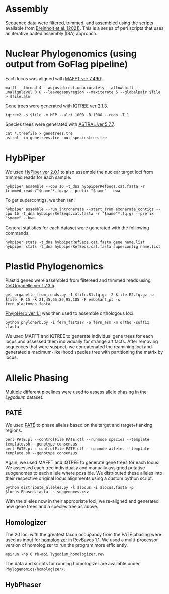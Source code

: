 # Assembly 
Sequence data were filtered, trimmed, and assembled using the scripts available from [Breinholt et al. (2021)](https://bsapubs.onlinelibrary.wiley.com/doi/full/10.1002/aps3.11406). This is a series of perl scripts that uses an iterative baited assembly (IBA) approach. 

# Nuclear Phylogenomics (using output from GoFlag pipeline)
Each locus was aligned with [MAFFT ver 7.490](https://academic.oup.com/nar/article/33/2/511/2549118?login=false). 
```
mafft --thread 4 --adjustdirectionaccurately --allowshift --unalignlevel 0.8 --leavegappyregion --maxiterate 5 --globalpair $file > $file.aln
```

Gene trees were generated with [IQTREE ver 2.1.3](https://academic.oup.com/mbe/article/37/5/1530/5721363). 
```
iqtree2 -s $file -m MFP --alrt 1000 -B 1000 --redo -T 1
```

Species trees were generated with [ASTRAL ver 5.7.7](https://bmcbioinformatics.biomedcentral.com/articles/10.1186/s12859-018-2129-y). 
```
cat *.treefile > genetrees.tre 
astral -in genetrees.tre -out speciestree.tre 
```

# HybPiper

We used [HyPiper ver 2.0.1](https://github.com/mossmatters/HybPiper) to also assemble the nuclear target loci from trimmed reads for each sample. 
```
hybpiper assemble --cpu 16 -t_dna hybpiperRefSeqs.cat.fasta -r trimmed_reads/"$name"*.fq.gz --prefix "$name" --bwa
```
To get supercontigs, we then ran:
```
hybpiper assemble --run_intronerate --start_from exonerate_contigs --cpu 16 -t_dna hybpiperRefSeqs.cat.fasta -r "$name"*.fq.gz --prefix "$name" --bwa
```
General statistics for each dataset were generated with the folllowing commands: 
```
hybpiper stats -t_dna hybpiperRefSeqs.cat.fasta gene name.list 
hybpiper stats -t_dna hybpiperRefSeqs.cat.fasta supercontig name.list
```

# Plastid Phylogenomics 
Plastid genes were assembled from filtereed and trimmed reads using [GetOrganelle ver 1.7.3.5](https://genomebiology.biomedcentral.com/articles/10.1186/s13059-020-02154-5).  
```
get_organelle_from_reads.py -1 $file.R1.fq.gz -2 $file.R2.fq.gz -o $file -R 15 -k 21,45,65,85,95,105 -F embplant_pt -s fern_plastomes.fasta
```

[PhyloHerb ver 1.1](https://bsapubs.onlinelibrary.wiley.com/doi/10.1002/aps3.11475) was then used to assemble orthologous loci.
```
python phyloherb.py -i fern_fastas/ -o fern_asm -m ortho -suffix .fasta
```

We used MAFFT and IQTREE to generate individual gene trees for each locus and assessed them individually for strange artifacts. After removing sequences that were suspect, we concatenated the reamining loci and generated a maximum-likelihood species tree with partitioning the matrix by locus. 

# Allelic Phasing 

Multiple different pipelines were used to assess allele phasing in the <i>Lygodium</i> dataset. 

## PATÉ
We used [PATÉ](https://www.biorxiv.org/content/10.1101/2021.05.04.442457v1) to phase alleles based on the target and target+flanking regions. 
```
perl PATE.pl --controlFile PATE.ctl --runmode species --template template.sh --genotype consensus
perl PATE.pl --controlFile PATE.ctl --runmode alleles --template template.sh --genotype consensus
```

Again, we used MAFFT and IQTREE to generate gene trees for each locus. We assessed each tree individually and manually assigned putative subgenomes to each allele where possible. We distributed these alleles into their respective original locus alignments using a custom python script. 
```
python distribute_alleles.py -l $locus -i $locus.fasta -p $locus_Phased.fasta -s subgenomes.csv 
```
With the alleles now in their appropriate loci, we re-aligned and generated new gene trees and a species tree as above. 

## Homologizer 

The 20 loci with the greatest taxon occupancy from the PATÉ phasing were used as input for [homologizer](https://github.com/wf8/homologizer/tree/main) in RevBayes 1.1. We used a multi-processor version of homologizer to run the program more efficiently. 
```
mpirun -np 6 rb-mpi lygodium_homologizer.rev
```
The data and scripts for running homologizer are available under `Phylogenomics/homologizer/`. 
## HybPhaser 

